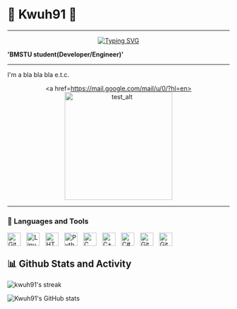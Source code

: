 # 🦎 Kwuh91 🦎

<hr>

<p align="center">
  <a href="https://git.io/typing-svg">
	<img src="https://readme-typing-svg.demolab.com?font=Fira+Code&pause=1000&color=19979F&width=435&lines=BMSTU+CS+student;Always+eager+to+learn;3%2B+years+of+coding+experience" alt="Typing SVG" /></a>
</p>

**'BMSTU student(Developer/Engineer)'**

---

I'm a bla bla bla e.t.c.
	<p align="center">
		<a href=https://mail.google.com/mail/u/0/?hl=en>
			<img alt="test_alt" title="test_title"
			src="https://avatars.mds.yandex.net/get-images-cbir/4330547/0VR-sCPGBen00eZyDd00_Q7873/ocr"
			width="244" height="244"/>
		</a>
	</p>

<hr>

### 🧰 Languages and Tools

<img align="left" alt="Git" width="30px" style="padding-right:10px;" src="https://cdn.jsdelivr.net/gh/devicons/devicon/icons/git/git-original.svg" />
<img align="left" alt="Linux" width="30px" style="padding-right:10px;" src="https://cdn.jsdelivr.net/gh/devicons/devicon/icons/linux/linux-original.svg" />
<img align="left" alt="HTML" width="30px" style="padding-right:10px;" src="https://cdn.jsdelivr.net/gh/devicons/devicon/icons/html5/html5-plain.svg" />
<img align="left" alt="Python" width="30px" style="padding-right:10px;" src="https://cdn.jsdelivr.net/gh/devicons/devicon/icons/python/python-plain.svg" />
<img align="left" alt="C" width="30px" style="padding-right:10px;" src="https://cdn.jsdelivr.net/gh/devicons/devicon/icons/c/c-original.svg" />
<img align="left" alt="C++" width="30px" style="padding-right:10px;" src="https://cdn.jsdelivr.net/gh/devicons/devicon/icons/cplusplus/cplusplus-line.svg" />
<img align="left" alt="C#" width="30px" style="padding-right:10px;" src="https://cdn.jsdelivr.net/gh/devicons/devicon/icons/csharp/csharp-original.svg" />   
<img align="left" alt="GitHub" width="30px" style="padding-right:10px;" src="https://cdn.jsdelivr.net/gh/devicons/devicon/icons/github/github-original.svg" />
<img align="left" alt="GitLab" width="30px" style="padding-right:10px;" src="https://cdn.jsdelivr.net/gh/devicons/devicon/icons/gitlab/gitlab-original.svg" />
<br />

#

<h2>📊 Github Stats and Activity</h2>

 <p>
      <img title="🔥" alt="kwuh91's streak" src="https://streak-stats.demolab.com?user=kwuh91&theme=dark"/>
 </p>

 ![Kwuh91's GitHub stats](https://github-readme-stats.vercel.app/api?username=kwuh91&show_icons=true&theme=dark)

<!--
<hr> --- #
**kwuh91/kwuh91** is a ✨ _special_ ✨ repository because its `README.md` (this file) appears on your GitHub profile.

Here are some ideas to get you started:

- 🔭 I’m currently working on ...
- 🌱 I’m currently learning ...
- 👯 I’m looking to collaborate on ...
- 🤔 I’m looking for help with ...
- 💬 Ask me about ...
- 📫 How to reach me: ...
- 😄 Pronouns: ...
- ⚡ Fun fact: ...
-->
